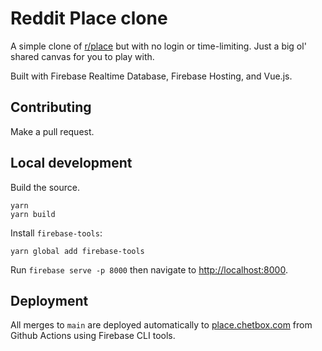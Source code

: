 # Reddit Place clone

A simple clone of [r/place](https://reddit.com/r/place) but with no login or time-limiting. Just a big ol' shared canvas for you to play with.

Built with Firebase Realtime Database, Firebase Hosting, and Vue.js.

## Contributing

Make a pull request.

## Local development

Build the source.

```shell
yarn
yarn build
```

Install `firebase-tools`:

```shell
yarn global add firebase-tools
```

Run `firebase serve -p 8000` then navigate to [http://localhost:8000](https://localhost:8000).

## Deployment

All merges to `main` are deployed automatically to [place.chetbox.com](https://place.chetbox.com) from Github Actions using Firebase CLI tools.

